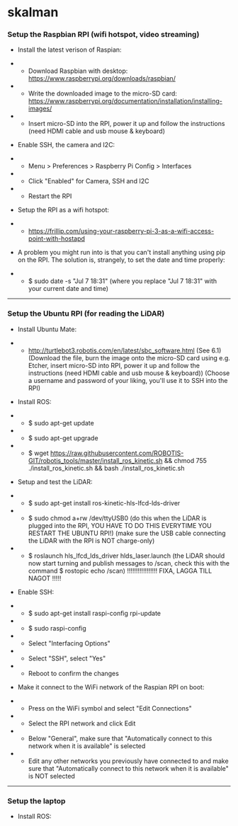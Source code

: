 # skalman

### Setup the Raspbian RPI (wifi hotspot, video streaming)

- Install the latest verison of Raspian:
- - Download Raspbian with desktop: https://www.raspberrypi.org/downloads/raspbian/
- - Write the downloaded image to the micro-SD card: https://www.raspberrypi.org/documentation/installation/installing-images/
- - Insert micro-SD into the RPI, power it up and follow the instructions (need HDMI cable and usb mouse & keyboard)

- Enable SSH, the camera and I2C:
- - Menu > Preferences > Raspberry Pi Config > Interfaces
- - Click "Enabled" for Camera, SSH and I2C
- - Restart the RPI

- Setup the RPI as a wifi hotspot:
- - https://frillip.com/using-your-raspberry-pi-3-as-a-wifi-access-point-with-hostapd

- A problem you might run into is that you can't install anything using pip on the RPI. The solution is, strangely, to set the date and time properly:  
- - $ sudo date -s "Jul 7 18:31" (where you replace "Jul 7 18:31" with your current date and time)

*****

### Setup the Ubuntu RPI (for reading the LiDAR)

- Install Ubuntu Mate:  
- - http://turtlebot3.robotis.com/en/latest/sbc_software.html (See 6.1) (Download the file, burn the image onto the micro-SD card using e.g. Etcher, insert micro-SD into RPI, power it up and follow the instructions (need HDMI cable and usb mouse & keyboard)) (Choose a username and password of your liking, you'll use it to SSH into the RPI)

- Install ROS:
- - $ sudo apt-get update
- - $ sudo apt-get upgrade
- - $ wget https://raw.githubusercontent.com/ROBOTIS-GIT/robotis_tools/master/install_ros_kinetic.sh && chmod 755 ./install_ros_kinetic.sh && bash ./install_ros_kinetic.sh

- Setup and test the LiDAR:
- - $ sudo apt-get install ros-kinetic-hls-lfcd-lds-driver
- - $ sudo chmod a+rw /dev/ttyUSB0 (do this when the LiDAR is plugged into the RPI, YOU HAVE TO DO THIS EVERYTIME YOU RESTART THE UBUNTU RPI!) (make sure the USB cable connecting the LiDAR with the RPI is NOT charge-only)
- - $ roslaunch hls_lfcd_lds_driver hlds_laser.launch (the LiDAR should now start turning and publish messages to /scan, check this with the command $ rostopic echo /scan) !!!!!!!!!!!!!!!!! FIXA, LAGGA TILL NAGOT !!!!!

- Enable SSH:
- - $ sudo apt-get install raspi-config rpi-update
- - $ sudo raspi-config
- - Select "Interfacing Options"
- - Select "SSH", select "Yes"
- - Reboot to confirm the changes

- Make it connect to the WiFi network of the Raspian RPI on boot:  
- - Press on the WiFi symbol and select "Edit Connections"
- - Select the RPI network and click Edit
- - Below "General", make sure that "Automatically connect to this network when it is available" is selected
- - Edit any other networks you previously have connected to and make sure that "Automatically connect to this network when it is available" is NOT selected

*****

### Setup the laptop

- Install ROS:

